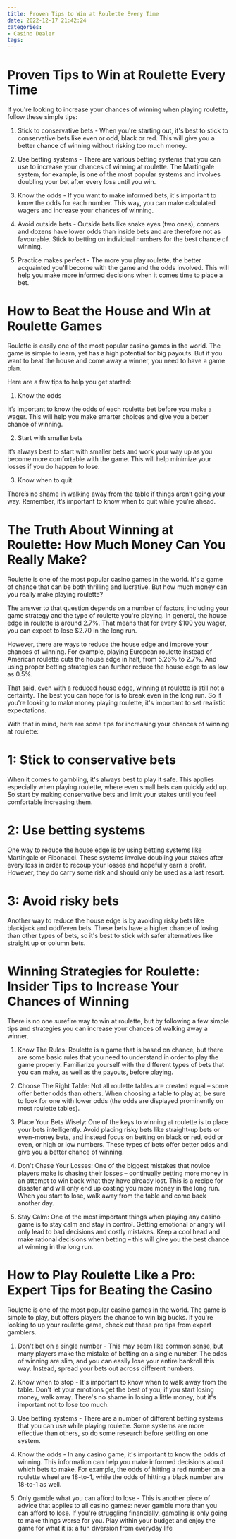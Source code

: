 ```yaml
---
title: Proven Tips to Win at Roulette Every Time 
date: 2022-12-17 21:42:24
categories:
- Casino Dealer
tags:
---
```



#  Proven Tips to Win at Roulette Every Time 

If you're looking to increase your chances of winning when playing roulette, follow these simple tips:

1. Stick to conservative bets - When you're starting out, it's best to stick to conservative bets like even or odd, black or red. This will give you a better chance of winning without risking too much money.

2. Use betting systems - There are various betting systems that you can use to increase your chances of winning at roulette. The Martingale system, for example, is one of the most popular systems and involves doubling your bet after every loss until you win.

3. Know the odds - If you want to make informed bets, it's important to know the odds for each number. This way, you can make calculated wagers and increase your chances of winning.

4. Avoid outside bets - Outside bets like snake eyes (two ones), corners and dozens have lower odds than inside bets and are therefore not as favourable. Stick to betting on individual numbers for the best chance of winning.

5. Practice makes perfect - The more you play roulette, the better acquainted you'll become with the game and the odds involved. This will help you make more informed decisions when it comes time to place a bet.

#  How to Beat the House and Win at Roulette Games 

Roulette is easily one of the most popular casino games in the world. The game is simple to learn, yet has a high potential for big payouts. But if you want to beat the house and come away a winner, you need to have a game plan.

Here are a few tips to help you get started:

1. Know the odds 

It’s important to know the odds of each roulette bet before you make a wager. This will help you make smarter choices and give you a better chance of winning.

2. Start with smaller bets 

It’s always best to start with smaller bets and work your way up as you become more comfortable with the game. This will help minimize your losses if you do happen to lose.

3. Know when to quit 

There’s no shame in walking away from the table if things aren’t going your way. Remember, it’s important to know when to quit while you’re ahead.

#  The Truth About Winning at Roulette: How Much Money Can You Really Make? 



Roulette is one of the most popular casino games in the world. It's a game of chance that can be both thrilling and lucrative. But how much money can you really make playing roulette?

The answer to that question depends on a number of factors, including your game strategy and the type of roulette you're playing. In general, the house edge in roulette is around 2.7%. That means that for every $100 you wager, you can expect to lose $2.70 in the long run.

However, there are ways to reduce the house edge and improve your chances of winning. For example, playing European roulette instead of American roulette cuts the house edge in half, from 5.26% to 2.7%. And using proper betting strategies can further reduce the house edge to as low as 0.5%.

That said, even with a reduced house edge, winning at roulette is still not a certainty. The best you can hope for is to break even in the long run. So if you're looking to make money playing roulette, it's important to set realistic expectations.

With that in mind, here are some tips for increasing your chances of winning at roulette: 


# 1: Stick to conservative bets 

When it comes to gambling, it's always best to play it safe. This applies especially when playing roulette, where even small bets can quickly add up. So start by making conservative bets and limit your stakes until you feel comfortable increasing them. 

# 2: Use betting systems 
One way to reduce the house edge is by using betting systems like Martingale or Fibonacci. These systems involve doubling your stakes after every loss in order to recoup your losses and hopefully earn a profit. However, they do carry some risk and should only be used as a last resort. 

# 3: Avoid risky bets 
Another way to reduce the house edge is by avoiding risky bets like blackjack and odd/even bets. These bets have a higher chance of losing than other types of bets, so it's best to stick with safer alternatives like straight up or column bets.

#  Winning Strategies for Roulette: Insider Tips to Increase Your Chances of Winning 

There is no one surefire way to win at roulette, but by following a few simple tips and strategies you can increase your chances of walking away a winner. 

1. Know The Rules: Roulette is a game that is based on chance, but there are some basic rules that you need to understand in order to play the game properly. Familiarize yourself with the different types of bets that you can make, as well as the payouts, before playing.

2. Choose The Right Table: Not all roulette tables are created equal – some offer better odds than others. When choosing a table to play at, be sure to look for one with lower odds (the odds are displayed prominently on most roulette tables).

3. Place Your Bets Wisely: One of the keys to winning at roulette is to place your bets intelligently. Avoid placing risky bets like straight-up bets or even-money bets, and instead focus on betting on black or red, odd or even, or high or low numbers. These types of bets offer better odds and give you a better chance of winning.

4. Don't Chase Your Losses: One of the biggest mistakes that novice players make is chasing their losses – continually betting more money in an attempt to win back what they have already lost. This is a recipe for disaster and will only end up costing you more money in the long run. When you start to lose, walk away from the table and come back another day.

5. Stay Calm: One of the most important things when playing any casino game is to stay calm and stay in control. Getting emotional or angry will only lead to bad decisions and costly mistakes. Keep a cool head and make rational decisions when betting – this will give you the best chance at winning in the long run.

#  How to Play Roulette Like a Pro: Expert Tips for Beating the Casino

Roulette is one of the most popular casino games in the world. The game is simple to play, but offers players the chance to win big bucks. If you're looking to up your roulette game, check out these pro tips from expert gamblers.

1. Don't bet on a single number - This may seem like common sense, but many players make the mistake of betting on a single number. The odds of winning are slim, and you can easily lose your entire bankroll this way. Instead, spread your bets out across different numbers.

2. Know when to stop - It's important to know when to walk away from the table. Don't let your emotions get the best of you; if you start losing money, walk away. There's no shame in losing a little money, but it's important not to lose too much.

3. Use betting systems - There are a number of different betting systems that you can use while playing roulette. Some systems are more effective than others, so do some research before settling on one system.

4. Know the odds - In any casino game, it's important to know the odds of winning. This information can help you make informed decisions about which bets to make. For example, the odds of hitting a red number on a roulette wheel are 18-to-1, while the odds of hitting a black number are 18-to-1 as well.

5. Only gamble what you can afford to lose - This is another piece of advice that applies to all casino games: never gamble more than you can afford to lose. If you're struggling financially, gambling is only going to make things worse for you. Play within your budget and enjoy the game for what it is: a fun diversion from everyday life